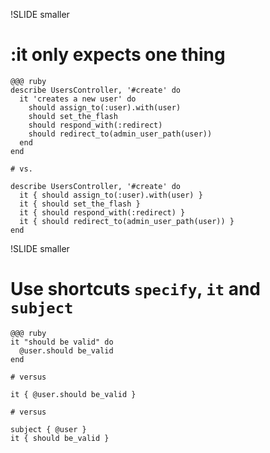 !SLIDE smaller

# :it only expects one thing

    @@@ ruby
    describe UsersController, '#create' do
      it 'creates a new user' do
        should assign_to(:user).with(user)
        should set_the_flash
        should respond_with(:redirect)
        should redirect_to(admin_user_path(user))
      end
    end

    # vs.

    describe UsersController, '#create' do
      it { should assign_to(:user).with(user) }
      it { should set_the_flash }
      it { should respond_with(:redirect) }
      it { should redirect_to(admin_user_path(user)) }
    end

!SLIDE smaller

# Use shortcuts `specify`, `it` and `subject`

    @@@ ruby
    it "should be valid" do
      @user.should be_valid
    end

    # versus

    it { @user.should be_valid }

    # versus

    subject { @user }
    it { should be_valid }
